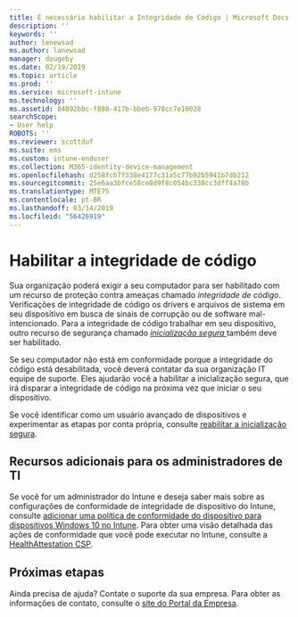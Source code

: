 ```yaml
---
title: É necessário habilitar a Integridade de Código | Microsoft Docs
description: ''
keywords: ''
author: lenewsad
ms.author: lanewsad
manager: dougeby
ms.date: 02/19/2019
ms.topic: article
ms.prod: ''
ms.service: microsoft-intune
ms.technology: ''
ms.assetid: 84892bbc-f888-417b-bbeb-978cc7e10028
searchScope:
- User help
ROBOTS: ''
ms.reviewer: scottduf
ms.suite: ems
ms.custom: intune-enduser
ms.collection: M365-identity-device-management
ms.openlocfilehash: d258fcb7f338e4177c31a5c77b92b5941b7db212
ms.sourcegitcommit: 25e6aa3bfce58ce8d9f8c054bc338cc3dff4a78b
ms.translationtype: MTE75
ms.contentlocale: pt-BR
ms.lasthandoff: 03/14/2019
ms.locfileid: "56426919"
---
```

# <a name="enable-code-integrity"></a>Habilitar a integridade de código

Sua organização poderá exigir a seu computador para ser habilitado com um recurso de proteção contra ameaças chamado *integridade de código*. Verificações de integridade de código os drivers e arquivos de sistema em seu dispositivo em busca de sinais de corrupção ou de software mal-intencionado. Para a integridade de código trabalhar em seu dispositivo, outro recurso de segurança chamado [ *inicialização segura* ](https://docs.microsoft.com/windows/security/information-protection/secure-the-windows-10-boot-process#secure-boot) também deve ser habilitado. 

Se seu computador não está em conformidade porque a integridade do código está desabilitada, você deverá contatar da sua organização IT equipe de suporte. Eles ajudarão você a habilitar a inicialização segura, que irá disparar a integridade de código na próxima vez que iniciar o seu dispositivo. 

Se você identificar como um usuário avançado de dispositivos e experimentar as etapas por conta própria, consulte [reabilitar a inicialização segura](https://docs.microsoft.com/windows-hardware/manufacture/desktop/disabling-secure-boot#re-enable-secure-boot).

## <a name="additional-resources-for-it-administrators"></a>Recursos adicionais para os administradores de TI  
Se você for um administrador do Intune e deseja saber mais sobre as configurações de conformidade de integridade de dispositivo do Intune, consulte [adicionar uma política de conformidade do dispositivo para dispositivos Windows 10 no Intune](https://docs.microsoft.com/intune/compliance-policy-create-windows#windows-10-and-later-policy-settings). Para obter uma visão detalhada das ações de conformidade que você pode executar no Intune, consulte a [HealthAttestation CSP](https://docs.microsoft.com/windows/client-management/mdm/healthattestation-csp#a-href-idtake-policy-actionastep-8-take-appropriate-policy-action-based-on-evaluation-results).  

## <a name="next-steps"></a>Próximas etapas  
Ainda precisa de ajuda? Contate o suporte da sua empresa. Para obter as informações de contato, consulte o [site do Portal da Empresa](https://go.microsoft.com/fwlink/?linkid=2010980).
